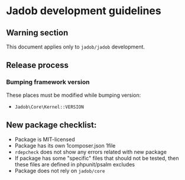# Jadob development guidelines

## Warning section

This document applies only to `jadob/jadob` development.

## Release process

### Bumping framework version

These places must be modified while bumping version:
- `Jadob\Core\Kernel::VERSION`

## New package checklist:
- Package is MIT-licensed
- Package has its own 1composer.json 1file
- `rdepcheck` does not show any errors related with new package
- If package has some "specific" files that should not be tested, then these files are defined in phpunit/psalm excludes
- Package does not rely on `jadob/core` 
